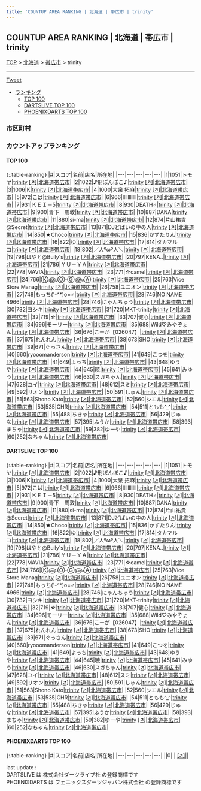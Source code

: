 ```yaml
---
title: 'COUNTUP AREA RANKING | 北海道 | 帯広市 | trinity'
---
```

## COUNTUP AREA RANKING | 北海道 | 帯広市 | trinity

[TOP](/darts/rank/) > [北海道](/darts/rank/北海道/) > [帯広市](/darts/rank/北海道/帯広市/) > trinity

___

<a href="https://twitter.com/share?ref_src=twsrc%5Etfw" data-text="COUNTUP AREA RANKING | 北海道帯広市trinity" class="twitter-share-button" data-hashtags="DARTSLIVE,PHOENIXDARTS,darts,ダーツ" data-show-count="false">Tweet</a>

* [ランキング](#カウントアップランキング)
    * [TOP 100](#top-100)
    * [DARTSLIVE TOP 100](#dartslive-top-100)
    * [PHOENIXDARTS TOP 100](#phoenixdarts-top-100)

### 市区町村

<ul>

</ul>

### カウントアップランキング

#### TOP 100



{:.table-ranking}
|#|スコア|名前|店名|所在地|
|---|---|---|---|---|
|1|1051|<span class="rank-name-dl">トモヤ</span>|<a href="/darts/rank/shops/0b4ef7a43c446dbb28032249b44395af.html">trinity</a> <a href="https://search.dartslive.com/jp/shop/0b4ef7a43c446dbb28032249b44395af">[↗]</a>|<a href="/darts/rank/北海道/帯広市">北海道帯広市</a>|
|2|1022|<span class="rank-name-dl">♪刑ぽんぽこ♪</span>|<a href="/darts/rank/shops/0b4ef7a43c446dbb28032249b44395af.html">trinity</a> <a href="https://search.dartslive.com/jp/shop/0b4ef7a43c446dbb28032249b44395af">[↗]</a>|<a href="/darts/rank/北海道/帯広市">北海道帯広市</a>|
|3|1006|<span class="rank-name-dl">K</span>|<a href="/darts/rank/shops/0b4ef7a43c446dbb28032249b44395af.html">trinity</a> <a href="https://search.dartslive.com/jp/shop/0b4ef7a43c446dbb28032249b44395af">[↗]</a>|<a href="/darts/rank/北海道/帯広市">北海道帯広市</a>|
|4|1000|<span class="rank-name-dl">大泉 拓麻</span>|<a href="/darts/rank/shops/0b4ef7a43c446dbb28032249b44395af.html">trinity</a> <a href="https://search.dartslive.com/jp/shop/0b4ef7a43c446dbb28032249b44395af">[↗]</a>|<a href="/darts/rank/北海道/帯広市">北海道帯広市</a>|
|5|972|<span class="rank-name-dl">こば</span>|<a href="/darts/rank/shops/0b4ef7a43c446dbb28032249b44395af.html">trinity</a> <a href="https://search.dartslive.com/jp/shop/0b4ef7a43c446dbb28032249b44395af">[↗]</a>|<a href="/darts/rank/北海道/帯広市">北海道帯広市</a>|
|6|966|<span class="rank-name-dl">lllllllllll</span>|<a href="/darts/rank/shops/0b4ef7a43c446dbb28032249b44395af.html">trinity</a> <a href="https://search.dartslive.com/jp/shop/0b4ef7a43c446dbb28032249b44395af">[↗]</a>|<a href="/darts/rank/北海道/帯広市">北海道帯広市</a>|
|7|931|<span class="rank-name-dl">ＫＥＩ－5</span>|<a href="/darts/rank/shops/0b4ef7a43c446dbb28032249b44395af.html">trinity</a> <a href="https://search.dartslive.com/jp/shop/0b4ef7a43c446dbb28032249b44395af">[↗]</a>|<a href="/darts/rank/北海道/帯広市">北海道帯広市</a>|
|8|930|<span class="rank-name-dl">DEATH♂</span>|<a href="/darts/rank/shops/0b4ef7a43c446dbb28032249b44395af.html">trinity</a> <a href="https://search.dartslive.com/jp/shop/0b4ef7a43c446dbb28032249b44395af">[↗]</a>|<a href="/darts/rank/北海道/帯広市">北海道帯広市</a>|
|9|900|<span class="rank-name-dl">青下　周敦</span>|<a href="/darts/rank/shops/0b4ef7a43c446dbb28032249b44395af.html">trinity</a> <a href="https://search.dartslive.com/jp/shop/0b4ef7a43c446dbb28032249b44395af">[↗]</a>|<a href="/darts/rank/北海道/帯広市">北海道帯広市</a>|
|10|887|<span class="rank-name-dl">DANA</span>|<a href="/darts/rank/shops/0b4ef7a43c446dbb28032249b44395af.html">trinity</a> <a href="https://search.dartslive.com/jp/shop/0b4ef7a43c446dbb28032249b44395af">[↗]</a>|<a href="/darts/rank/北海道/帯広市">北海道帯広市</a>|
|11|880|<span class="rank-name-dl">si-ma</span>|<a href="/darts/rank/shops/0b4ef7a43c446dbb28032249b44395af.html">trinity</a> <a href="https://search.dartslive.com/jp/shop/0b4ef7a43c446dbb28032249b44395af">[↗]</a>|<a href="/darts/rank/北海道/帯広市">北海道帯広市</a>|
|12|874|<span class="rank-name-dl">片山祐貴@Secret</span>|<a href="/darts/rank/shops/0b4ef7a43c446dbb28032249b44395af.html">trinity</a> <a href="https://search.dartslive.com/jp/shop/0b4ef7a43c446dbb28032249b44395af">[↗]</a>|<a href="/darts/rank/北海道/帯広市">北海道帯広市</a>|
|13|871|<span class="rank-name-dl">DJどばいの中の人</span>|<a href="/darts/rank/shops/0b4ef7a43c446dbb28032249b44395af.html">trinity</a> <a href="https://search.dartslive.com/jp/shop/0b4ef7a43c446dbb28032249b44395af">[↗]</a>|<a href="/darts/rank/北海道/帯広市">北海道帯広市</a>|
|14|850|<span class="rank-name-dl">★Choco</span>|<a href="/darts/rank/shops/0b4ef7a43c446dbb28032249b44395af.html">trinity</a> <a href="https://search.dartslive.com/jp/shop/0b4ef7a43c446dbb28032249b44395af">[↗]</a>|<a href="/darts/rank/北海道/帯広市">北海道帯広市</a>|
|15|836|<span class="rank-name-dl">かずたりん</span>|<a href="/darts/rank/shops/0b4ef7a43c446dbb28032249b44395af.html">trinity</a> <a href="https://search.dartslive.com/jp/shop/0b4ef7a43c446dbb28032249b44395af">[↗]</a>|<a href="/darts/rank/北海道/帯広市">北海道帯広市</a>|
|16|822|<span class="rank-name-dl">ゆ</span>|<a href="/darts/rank/shops/0b4ef7a43c446dbb28032249b44395af.html">trinity</a> <a href="https://search.dartslive.com/jp/shop/0b4ef7a43c446dbb28032249b44395af">[↗]</a>|<a href="/darts/rank/北海道/帯広市">北海道帯広市</a>|
|17|814|<span class="rank-name-dl">タカマルコ</span>|<a href="/darts/rank/shops/0b4ef7a43c446dbb28032249b44395af.html">trinity</a> <a href="https://search.dartslive.com/jp/shop/0b4ef7a43c446dbb28032249b44395af">[↗]</a>|<a href="/darts/rank/北海道/帯広市">北海道帯広市</a>|
|18|802|<span class="rank-name-dl">／人ºωº人＼</span>|<a href="/darts/rank/shops/0b4ef7a43c446dbb28032249b44395af.html">trinity</a> <a href="https://search.dartslive.com/jp/shop/0b4ef7a43c446dbb28032249b44395af">[↗]</a>|<a href="/darts/rank/北海道/帯広市">北海道帯広市</a>|
|19|798|<span class="rank-name-dl">はやと@Bully&#x27;s</span>|<a href="/darts/rank/shops/0b4ef7a43c446dbb28032249b44395af.html">trinity</a> <a href="https://search.dartslive.com/jp/shop/0b4ef7a43c446dbb28032249b44395af">[↗]</a>|<a href="/darts/rank/北海道/帯広市">北海道帯広市</a>|
|20|797|<span class="rank-name-dl">KENA..</span>|<a href="/darts/rank/shops/0b4ef7a43c446dbb28032249b44395af.html">trinity</a> <a href="https://search.dartslive.com/jp/shop/0b4ef7a43c446dbb28032249b44395af">[↗]</a>|<a href="/darts/rank/北海道/帯広市">北海道帯広市</a>|
|21|786|<span class="rank-name-dl">ＹＵ－ＹＡ</span>|<a href="/darts/rank/shops/0b4ef7a43c446dbb28032249b44395af.html">trinity</a> <a href="https://search.dartslive.com/jp/shop/0b4ef7a43c446dbb28032249b44395af">[↗]</a>|<a href="/darts/rank/北海道/帯広市">北海道帯広市</a>|
|22|778|<span class="rank-name-dl">MAVIA</span>|<a href="/darts/rank/shops/0b4ef7a43c446dbb28032249b44395af.html">trinity</a> <a href="https://search.dartslive.com/jp/shop/0b4ef7a43c446dbb28032249b44395af">[↗]</a>|<a href="/darts/rank/北海道/帯広市">北海道帯広市</a>|
|23|771|<span class="rank-name-dl">☆camel</span>|<a href="/darts/rank/shops/0b4ef7a43c446dbb28032249b44395af.html">trinity</a> <a href="https://search.dartslive.com/jp/shop/0b4ef7a43c446dbb28032249b44395af">[↗]</a>|<a href="/darts/rank/北海道/帯広市">北海道帯広市</a>|
|24|766|<span class="rank-name-dl">Ⓚ௵Ⓞ-Ⓖ௵Ⓐ</span>|<a href="/darts/rank/shops/0b4ef7a43c446dbb28032249b44395af.html">trinity</a> <a href="https://search.dartslive.com/jp/shop/0b4ef7a43c446dbb28032249b44395af">[↗]</a>|<a href="/darts/rank/北海道/帯広市">北海道帯広市</a>|
|25|763|<span class="rank-name-dl">Vice Store Manag</span>|<a href="/darts/rank/shops/0b4ef7a43c446dbb28032249b44395af.html">trinity</a> <a href="https://search.dartslive.com/jp/shop/0b4ef7a43c446dbb28032249b44395af">[↗]</a>|<a href="/darts/rank/北海道/帯広市">北海道帯広市</a>|
|26|758|<span class="rank-name-dl">ユニオン</span>|<a href="/darts/rank/shops/0b4ef7a43c446dbb28032249b44395af.html">trinity</a> <a href="https://search.dartslive.com/jp/shop/0b4ef7a43c446dbb28032249b44395af">[↗]</a>|<a href="/darts/rank/北海道/帯広市">北海道帯広市</a>|
|27|748|<span class="rank-name-dl">もっち(&#x27;-^*)o=♂</span>|<a href="/darts/rank/shops/0b4ef7a43c446dbb28032249b44395af.html">trinity</a> <a href="https://search.dartslive.com/jp/shop/0b4ef7a43c446dbb28032249b44395af">[↗]</a>|<a href="/darts/rank/北海道/帯広市">北海道帯広市</a>|
|28|746|<span class="rank-name-dl">NO NAME 4966</span>|<a href="/darts/rank/shops/0b4ef7a43c446dbb28032249b44395af.html">trinity</a> <a href="https://search.dartslive.com/jp/shop/0b4ef7a43c446dbb28032249b44395af">[↗]</a>|<a href="/darts/rank/北海道/帯広市">北海道帯広市</a>|
|28|746|<span class="rank-name-dl">にゃんちゅう</span>|<a href="/darts/rank/shops/0b4ef7a43c446dbb28032249b44395af.html">trinity</a> <a href="https://search.dartslive.com/jp/shop/0b4ef7a43c446dbb28032249b44395af">[↗]</a>|<a href="/darts/rank/北海道/帯広市">北海道帯広市</a>|
|30|732|<span class="rank-name-dl">ヨシキ</span>|<a href="/darts/rank/shops/0b4ef7a43c446dbb28032249b44395af.html">trinity</a> <a href="https://search.dartslive.com/jp/shop/0b4ef7a43c446dbb28032249b44395af">[↗]</a>|<a href="/darts/rank/北海道/帯広市">北海道帯広市</a>|
|31|720|<span class="rank-name-dl">MKT-trinity</span>|<a href="/darts/rank/shops/0b4ef7a43c446dbb28032249b44395af.html">trinity</a> <a href="https://search.dartslive.com/jp/shop/0b4ef7a43c446dbb28032249b44395af">[↗]</a>|<a href="/darts/rank/北海道/帯広市">北海道帯広市</a>|
|32|719|<span class="rank-name-dl">☆</span>|<a href="/darts/rank/shops/0b4ef7a43c446dbb28032249b44395af.html">trinity</a> <a href="https://search.dartslive.com/jp/shop/0b4ef7a43c446dbb28032249b44395af">[↗]</a>|<a href="/darts/rank/北海道/帯広市">北海道帯広市</a>|
|33|707|<span class="rank-name-dl">健心</span>|<a href="/darts/rank/shops/0b4ef7a43c446dbb28032249b44395af.html">trinity</a> <a href="https://search.dartslive.com/jp/shop/0b4ef7a43c446dbb28032249b44395af">[↗]</a>|<a href="/darts/rank/北海道/帯広市">北海道帯広市</a>|
|34|696|<span class="rank-name-dl">モーリー</span>|<a href="/darts/rank/shops/0b4ef7a43c446dbb28032249b44395af.html">trinity</a> <a href="https://search.dartslive.com/jp/shop/0b4ef7a43c446dbb28032249b44395af">[↗]</a>|<a href="/darts/rank/北海道/帯広市">北海道帯広市</a>|
|35|688|<span class="rank-name-dl">Wild♡みやぞょん</span>|<a href="/darts/rank/shops/0b4ef7a43c446dbb28032249b44395af.html">trinity</a> <a href="https://search.dartslive.com/jp/shop/0b4ef7a43c446dbb28032249b44395af">[↗]</a>|<a href="/darts/rank/北海道/帯広市">北海道帯広市</a>|
|36|676|<span class="rank-name-dl">こーが【026047】</span>|<a href="/darts/rank/shops/0b4ef7a43c446dbb28032249b44395af.html">trinity</a> <a href="https://search.dartslive.com/jp/shop/0b4ef7a43c446dbb28032249b44395af">[↗]</a>|<a href="/darts/rank/北海道/帯広市">北海道帯広市</a>|
|37|675|<span class="rank-name-dl">れんれん</span>|<a href="/darts/rank/shops/0b4ef7a43c446dbb28032249b44395af.html">trinity</a> <a href="https://search.dartslive.com/jp/shop/0b4ef7a43c446dbb28032249b44395af">[↗]</a>|<a href="/darts/rank/北海道/帯広市">北海道帯広市</a>|
|38|673|<span class="rank-name-dl">SHO</span>|<a href="/darts/rank/shops/0b4ef7a43c446dbb28032249b44395af.html">trinity</a> <a href="https://search.dartslive.com/jp/shop/0b4ef7a43c446dbb28032249b44395af">[↗]</a>|<a href="/darts/rank/北海道/帯広市">北海道帯広市</a>|
|39|671|<span class="rank-name-dl">ぐっさん</span>|<a href="/darts/rank/shops/0b4ef7a43c446dbb28032249b44395af.html">trinity</a> <a href="https://search.dartslive.com/jp/shop/0b4ef7a43c446dbb28032249b44395af">[↗]</a>|<a href="/darts/rank/北海道/帯広市">北海道帯広市</a>|
|40|660|<span class="rank-name-dl">ryooomanderson</span>|<a href="/darts/rank/shops/0b4ef7a43c446dbb28032249b44395af.html">trinity</a> <a href="https://search.dartslive.com/jp/shop/0b4ef7a43c446dbb28032249b44395af">[↗]</a>|<a href="/darts/rank/北海道/帯広市">北海道帯広市</a>|
|41|649|<span class="rank-name-dl">こつを</span>|<a href="/darts/rank/shops/0b4ef7a43c446dbb28032249b44395af.html">trinity</a> <a href="https://search.dartslive.com/jp/shop/0b4ef7a43c446dbb28032249b44395af">[↗]</a>|<a href="/darts/rank/北海道/帯広市">北海道帯広市</a>|
|41|649|<span class="rank-name-dl">よっち</span>|<a href="/darts/rank/shops/0b4ef7a43c446dbb28032249b44395af.html">trinity</a> <a href="https://search.dartslive.com/jp/shop/0b4ef7a43c446dbb28032249b44395af">[↗]</a>|<a href="/darts/rank/北海道/帯広市">北海道帯広市</a>|
|43|648|<span class="rank-name-dl">ゆうや</span>|<a href="/darts/rank/shops/0b4ef7a43c446dbb28032249b44395af.html">trinity</a> <a href="https://search.dartslive.com/jp/shop/0b4ef7a43c446dbb28032249b44395af">[↗]</a>|<a href="/darts/rank/北海道/帯広市">北海道帯広市</a>|
|44|645|<span class="rank-name-dl">暁</span>|<a href="/darts/rank/shops/0b4ef7a43c446dbb28032249b44395af.html">trinity</a> <a href="https://search.dartslive.com/jp/shop/0b4ef7a43c446dbb28032249b44395af">[↗]</a>|<a href="/darts/rank/北海道/帯広市">北海道帯広市</a>|
|45|641|<span class="rank-name-dl">みゆう</span>|<a href="/darts/rank/shops/0b4ef7a43c446dbb28032249b44395af.html">trinity</a> <a href="https://search.dartslive.com/jp/shop/0b4ef7a43c446dbb28032249b44395af">[↗]</a>|<a href="/darts/rank/北海道/帯広市">北海道帯広市</a>|
|46|630|<span class="rank-name-dl">スガちゃん</span>|<a href="/darts/rank/shops/0b4ef7a43c446dbb28032249b44395af.html">trinity</a> <a href="https://search.dartslive.com/jp/shop/0b4ef7a43c446dbb28032249b44395af">[↗]</a>|<a href="/darts/rank/北海道/帯広市">北海道帯広市</a>|
|47|628|<span class="rank-name-dl">ユイ</span>|<a href="/darts/rank/shops/0b4ef7a43c446dbb28032249b44395af.html">trinity</a> <a href="https://search.dartslive.com/jp/shop/0b4ef7a43c446dbb28032249b44395af">[↗]</a>|<a href="/darts/rank/北海道/帯広市">北海道帯広市</a>|
|48|612|<span class="rank-name-dl">スミ</span>|<a href="/darts/rank/shops/0b4ef7a43c446dbb28032249b44395af.html">trinity</a> <a href="https://search.dartslive.com/jp/shop/0b4ef7a43c446dbb28032249b44395af">[↗]</a>|<a href="/darts/rank/北海道/帯広市">北海道帯広市</a>|
|49|592|<span class="rank-name-dl">リオン</span>|<a href="/darts/rank/shops/0b4ef7a43c446dbb28032249b44395af.html">trinity</a> <a href="https://search.dartslive.com/jp/shop/0b4ef7a43c446dbb28032249b44395af">[↗]</a>|<a href="/darts/rank/北海道/帯広市">北海道帯広市</a>|
|50|591|<span class="rank-name-dl">しゅん</span>|<a href="/darts/rank/shops/0b4ef7a43c446dbb28032249b44395af.html">trinity</a> <a href="https://search.dartslive.com/jp/shop/0b4ef7a43c446dbb28032249b44395af">[↗]</a>|<a href="/darts/rank/北海道/帯広市">北海道帯広市</a>|
|51|563|<span class="rank-name-dl">Shono Kato</span>|<a href="/darts/rank/shops/0b4ef7a43c446dbb28032249b44395af.html">trinity</a> <a href="https://search.dartslive.com/jp/shop/0b4ef7a43c446dbb28032249b44395af">[↗]</a>|<a href="/darts/rank/北海道/帯広市">北海道帯広市</a>|
|52|560|<span class="rank-name-dl">シエル</span>|<a href="/darts/rank/shops/0b4ef7a43c446dbb28032249b44395af.html">trinity</a> <a href="https://search.dartslive.com/jp/shop/0b4ef7a43c446dbb28032249b44395af">[↗]</a>|<a href="/darts/rank/北海道/帯広市">北海道帯広市</a>|
|53|535|<span class="rank-name-dl">CHR</span>|<a href="/darts/rank/shops/0b4ef7a43c446dbb28032249b44395af.html">trinity</a> <a href="https://search.dartslive.com/jp/shop/0b4ef7a43c446dbb28032249b44395af">[↗]</a>|<a href="/darts/rank/北海道/帯広市">北海道帯広市</a>|
|54|511|<span class="rank-name-dl">ともも^_^</span>|<a href="/darts/rank/shops/0b4ef7a43c446dbb28032249b44395af.html">trinity</a> <a href="https://search.dartslive.com/jp/shop/0b4ef7a43c446dbb28032249b44395af">[↗]</a>|<a href="/darts/rank/北海道/帯広市">北海道帯広市</a>|
|55|488|<span class="rank-name-dl">ちきゃ</span>|<a href="/darts/rank/shops/0b4ef7a43c446dbb28032249b44395af.html">trinity</a> <a href="https://search.dartslive.com/jp/shop/0b4ef7a43c446dbb28032249b44395af">[↗]</a>|<a href="/darts/rank/北海道/帯広市">北海道帯広市</a>|
|56|429|<span class="rank-name-dl">じゅな</span>|<a href="/darts/rank/shops/0b4ef7a43c446dbb28032249b44395af.html">trinity</a> <a href="https://search.dartslive.com/jp/shop/0b4ef7a43c446dbb28032249b44395af">[↗]</a>|<a href="/darts/rank/北海道/帯広市">北海道帯広市</a>|
|57|395|<span class="rank-name-dl">ふうか</span>|<a href="/darts/rank/shops/0b4ef7a43c446dbb28032249b44395af.html">trinity</a> <a href="https://search.dartslive.com/jp/shop/0b4ef7a43c446dbb28032249b44395af">[↗]</a>|<a href="/darts/rank/北海道/帯広市">北海道帯広市</a>|
|58|393|<span class="rank-name-dl">まちゃ</span>|<a href="/darts/rank/shops/0b4ef7a43c446dbb28032249b44395af.html">trinity</a> <a href="https://search.dartslive.com/jp/shop/0b4ef7a43c446dbb28032249b44395af">[↗]</a>|<a href="/darts/rank/北海道/帯広市">北海道帯広市</a>|
|59|382|<span class="rank-name-dl">ゆーや</span>|<a href="/darts/rank/shops/0b4ef7a43c446dbb28032249b44395af.html">trinity</a> <a href="https://search.dartslive.com/jp/shop/0b4ef7a43c446dbb28032249b44395af">[↗]</a>|<a href="/darts/rank/北海道/帯広市">北海道帯広市</a>|
|60|252|<span class="rank-name-dl">なちゃん</span>|<a href="/darts/rank/shops/0b4ef7a43c446dbb28032249b44395af.html">trinity</a> <a href="https://search.dartslive.com/jp/shop/0b4ef7a43c446dbb28032249b44395af">[↗]</a>|<a href="/darts/rank/北海道/帯広市">北海道帯広市</a>|


#### DARTSLIVE TOP 100



{:.table-ranking}
|#|スコア|名前|店名|所在地|
|---|---|---|---|---|
|1|1051|<span class="rank-name-dl">トモヤ</span>|<a href="/darts/rank/shops/0b4ef7a43c446dbb28032249b44395af.html">trinity</a> <a href="https://search.dartslive.com/jp/shop/0b4ef7a43c446dbb28032249b44395af">[↗]</a>|<a href="/darts/rank/北海道/帯広市">北海道帯広市</a>|
|2|1022|<span class="rank-name-dl">♪刑ぽんぽこ♪</span>|<a href="/darts/rank/shops/0b4ef7a43c446dbb28032249b44395af.html">trinity</a> <a href="https://search.dartslive.com/jp/shop/0b4ef7a43c446dbb28032249b44395af">[↗]</a>|<a href="/darts/rank/北海道/帯広市">北海道帯広市</a>|
|3|1006|<span class="rank-name-dl">K</span>|<a href="/darts/rank/shops/0b4ef7a43c446dbb28032249b44395af.html">trinity</a> <a href="https://search.dartslive.com/jp/shop/0b4ef7a43c446dbb28032249b44395af">[↗]</a>|<a href="/darts/rank/北海道/帯広市">北海道帯広市</a>|
|4|1000|<span class="rank-name-dl">大泉 拓麻</span>|<a href="/darts/rank/shops/0b4ef7a43c446dbb28032249b44395af.html">trinity</a> <a href="https://search.dartslive.com/jp/shop/0b4ef7a43c446dbb28032249b44395af">[↗]</a>|<a href="/darts/rank/北海道/帯広市">北海道帯広市</a>|
|5|972|<span class="rank-name-dl">こば</span>|<a href="/darts/rank/shops/0b4ef7a43c446dbb28032249b44395af.html">trinity</a> <a href="https://search.dartslive.com/jp/shop/0b4ef7a43c446dbb28032249b44395af">[↗]</a>|<a href="/darts/rank/北海道/帯広市">北海道帯広市</a>|
|6|966|<span class="rank-name-dl">lllllllllll</span>|<a href="/darts/rank/shops/0b4ef7a43c446dbb28032249b44395af.html">trinity</a> <a href="https://search.dartslive.com/jp/shop/0b4ef7a43c446dbb28032249b44395af">[↗]</a>|<a href="/darts/rank/北海道/帯広市">北海道帯広市</a>|
|7|931|<span class="rank-name-dl">ＫＥＩ－5</span>|<a href="/darts/rank/shops/0b4ef7a43c446dbb28032249b44395af.html">trinity</a> <a href="https://search.dartslive.com/jp/shop/0b4ef7a43c446dbb28032249b44395af">[↗]</a>|<a href="/darts/rank/北海道/帯広市">北海道帯広市</a>|
|8|930|<span class="rank-name-dl">DEATH♂</span>|<a href="/darts/rank/shops/0b4ef7a43c446dbb28032249b44395af.html">trinity</a> <a href="https://search.dartslive.com/jp/shop/0b4ef7a43c446dbb28032249b44395af">[↗]</a>|<a href="/darts/rank/北海道/帯広市">北海道帯広市</a>|
|9|900|<span class="rank-name-dl">青下　周敦</span>|<a href="/darts/rank/shops/0b4ef7a43c446dbb28032249b44395af.html">trinity</a> <a href="https://search.dartslive.com/jp/shop/0b4ef7a43c446dbb28032249b44395af">[↗]</a>|<a href="/darts/rank/北海道/帯広市">北海道帯広市</a>|
|10|887|<span class="rank-name-dl">DANA</span>|<a href="/darts/rank/shops/0b4ef7a43c446dbb28032249b44395af.html">trinity</a> <a href="https://search.dartslive.com/jp/shop/0b4ef7a43c446dbb28032249b44395af">[↗]</a>|<a href="/darts/rank/北海道/帯広市">北海道帯広市</a>|
|11|880|<span class="rank-name-dl">si-ma</span>|<a href="/darts/rank/shops/0b4ef7a43c446dbb28032249b44395af.html">trinity</a> <a href="https://search.dartslive.com/jp/shop/0b4ef7a43c446dbb28032249b44395af">[↗]</a>|<a href="/darts/rank/北海道/帯広市">北海道帯広市</a>|
|12|874|<span class="rank-name-dl">片山祐貴@Secret</span>|<a href="/darts/rank/shops/0b4ef7a43c446dbb28032249b44395af.html">trinity</a> <a href="https://search.dartslive.com/jp/shop/0b4ef7a43c446dbb28032249b44395af">[↗]</a>|<a href="/darts/rank/北海道/帯広市">北海道帯広市</a>|
|13|871|<span class="rank-name-dl">DJどばいの中の人</span>|<a href="/darts/rank/shops/0b4ef7a43c446dbb28032249b44395af.html">trinity</a> <a href="https://search.dartslive.com/jp/shop/0b4ef7a43c446dbb28032249b44395af">[↗]</a>|<a href="/darts/rank/北海道/帯広市">北海道帯広市</a>|
|14|850|<span class="rank-name-dl">★Choco</span>|<a href="/darts/rank/shops/0b4ef7a43c446dbb28032249b44395af.html">trinity</a> <a href="https://search.dartslive.com/jp/shop/0b4ef7a43c446dbb28032249b44395af">[↗]</a>|<a href="/darts/rank/北海道/帯広市">北海道帯広市</a>|
|15|836|<span class="rank-name-dl">かずたりん</span>|<a href="/darts/rank/shops/0b4ef7a43c446dbb28032249b44395af.html">trinity</a> <a href="https://search.dartslive.com/jp/shop/0b4ef7a43c446dbb28032249b44395af">[↗]</a>|<a href="/darts/rank/北海道/帯広市">北海道帯広市</a>|
|16|822|<span class="rank-name-dl">ゆ</span>|<a href="/darts/rank/shops/0b4ef7a43c446dbb28032249b44395af.html">trinity</a> <a href="https://search.dartslive.com/jp/shop/0b4ef7a43c446dbb28032249b44395af">[↗]</a>|<a href="/darts/rank/北海道/帯広市">北海道帯広市</a>|
|17|814|<span class="rank-name-dl">タカマルコ</span>|<a href="/darts/rank/shops/0b4ef7a43c446dbb28032249b44395af.html">trinity</a> <a href="https://search.dartslive.com/jp/shop/0b4ef7a43c446dbb28032249b44395af">[↗]</a>|<a href="/darts/rank/北海道/帯広市">北海道帯広市</a>|
|18|802|<span class="rank-name-dl">／人ºωº人＼</span>|<a href="/darts/rank/shops/0b4ef7a43c446dbb28032249b44395af.html">trinity</a> <a href="https://search.dartslive.com/jp/shop/0b4ef7a43c446dbb28032249b44395af">[↗]</a>|<a href="/darts/rank/北海道/帯広市">北海道帯広市</a>|
|19|798|<span class="rank-name-dl">はやと@Bully&#x27;s</span>|<a href="/darts/rank/shops/0b4ef7a43c446dbb28032249b44395af.html">trinity</a> <a href="https://search.dartslive.com/jp/shop/0b4ef7a43c446dbb28032249b44395af">[↗]</a>|<a href="/darts/rank/北海道/帯広市">北海道帯広市</a>|
|20|797|<span class="rank-name-dl">KENA..</span>|<a href="/darts/rank/shops/0b4ef7a43c446dbb28032249b44395af.html">trinity</a> <a href="https://search.dartslive.com/jp/shop/0b4ef7a43c446dbb28032249b44395af">[↗]</a>|<a href="/darts/rank/北海道/帯広市">北海道帯広市</a>|
|21|786|<span class="rank-name-dl">ＹＵ－ＹＡ</span>|<a href="/darts/rank/shops/0b4ef7a43c446dbb28032249b44395af.html">trinity</a> <a href="https://search.dartslive.com/jp/shop/0b4ef7a43c446dbb28032249b44395af">[↗]</a>|<a href="/darts/rank/北海道/帯広市">北海道帯広市</a>|
|22|778|<span class="rank-name-dl">MAVIA</span>|<a href="/darts/rank/shops/0b4ef7a43c446dbb28032249b44395af.html">trinity</a> <a href="https://search.dartslive.com/jp/shop/0b4ef7a43c446dbb28032249b44395af">[↗]</a>|<a href="/darts/rank/北海道/帯広市">北海道帯広市</a>|
|23|771|<span class="rank-name-dl">☆camel</span>|<a href="/darts/rank/shops/0b4ef7a43c446dbb28032249b44395af.html">trinity</a> <a href="https://search.dartslive.com/jp/shop/0b4ef7a43c446dbb28032249b44395af">[↗]</a>|<a href="/darts/rank/北海道/帯広市">北海道帯広市</a>|
|24|766|<span class="rank-name-dl">Ⓚ௵Ⓞ-Ⓖ௵Ⓐ</span>|<a href="/darts/rank/shops/0b4ef7a43c446dbb28032249b44395af.html">trinity</a> <a href="https://search.dartslive.com/jp/shop/0b4ef7a43c446dbb28032249b44395af">[↗]</a>|<a href="/darts/rank/北海道/帯広市">北海道帯広市</a>|
|25|763|<span class="rank-name-dl">Vice Store Manag</span>|<a href="/darts/rank/shops/0b4ef7a43c446dbb28032249b44395af.html">trinity</a> <a href="https://search.dartslive.com/jp/shop/0b4ef7a43c446dbb28032249b44395af">[↗]</a>|<a href="/darts/rank/北海道/帯広市">北海道帯広市</a>|
|26|758|<span class="rank-name-dl">ユニオン</span>|<a href="/darts/rank/shops/0b4ef7a43c446dbb28032249b44395af.html">trinity</a> <a href="https://search.dartslive.com/jp/shop/0b4ef7a43c446dbb28032249b44395af">[↗]</a>|<a href="/darts/rank/北海道/帯広市">北海道帯広市</a>|
|27|748|<span class="rank-name-dl">もっち(&#x27;-^*)o=♂</span>|<a href="/darts/rank/shops/0b4ef7a43c446dbb28032249b44395af.html">trinity</a> <a href="https://search.dartslive.com/jp/shop/0b4ef7a43c446dbb28032249b44395af">[↗]</a>|<a href="/darts/rank/北海道/帯広市">北海道帯広市</a>|
|28|746|<span class="rank-name-dl">NO NAME 4966</span>|<a href="/darts/rank/shops/0b4ef7a43c446dbb28032249b44395af.html">trinity</a> <a href="https://search.dartslive.com/jp/shop/0b4ef7a43c446dbb28032249b44395af">[↗]</a>|<a href="/darts/rank/北海道/帯広市">北海道帯広市</a>|
|28|746|<span class="rank-name-dl">にゃんちゅう</span>|<a href="/darts/rank/shops/0b4ef7a43c446dbb28032249b44395af.html">trinity</a> <a href="https://search.dartslive.com/jp/shop/0b4ef7a43c446dbb28032249b44395af">[↗]</a>|<a href="/darts/rank/北海道/帯広市">北海道帯広市</a>|
|30|732|<span class="rank-name-dl">ヨシキ</span>|<a href="/darts/rank/shops/0b4ef7a43c446dbb28032249b44395af.html">trinity</a> <a href="https://search.dartslive.com/jp/shop/0b4ef7a43c446dbb28032249b44395af">[↗]</a>|<a href="/darts/rank/北海道/帯広市">北海道帯広市</a>|
|31|720|<span class="rank-name-dl">MKT-trinity</span>|<a href="/darts/rank/shops/0b4ef7a43c446dbb28032249b44395af.html">trinity</a> <a href="https://search.dartslive.com/jp/shop/0b4ef7a43c446dbb28032249b44395af">[↗]</a>|<a href="/darts/rank/北海道/帯広市">北海道帯広市</a>|
|32|719|<span class="rank-name-dl">☆</span>|<a href="/darts/rank/shops/0b4ef7a43c446dbb28032249b44395af.html">trinity</a> <a href="https://search.dartslive.com/jp/shop/0b4ef7a43c446dbb28032249b44395af">[↗]</a>|<a href="/darts/rank/北海道/帯広市">北海道帯広市</a>|
|33|707|<span class="rank-name-dl">健心</span>|<a href="/darts/rank/shops/0b4ef7a43c446dbb28032249b44395af.html">trinity</a> <a href="https://search.dartslive.com/jp/shop/0b4ef7a43c446dbb28032249b44395af">[↗]</a>|<a href="/darts/rank/北海道/帯広市">北海道帯広市</a>|
|34|696|<span class="rank-name-dl">モーリー</span>|<a href="/darts/rank/shops/0b4ef7a43c446dbb28032249b44395af.html">trinity</a> <a href="https://search.dartslive.com/jp/shop/0b4ef7a43c446dbb28032249b44395af">[↗]</a>|<a href="/darts/rank/北海道/帯広市">北海道帯広市</a>|
|35|688|<span class="rank-name-dl">Wild♡みやぞょん</span>|<a href="/darts/rank/shops/0b4ef7a43c446dbb28032249b44395af.html">trinity</a> <a href="https://search.dartslive.com/jp/shop/0b4ef7a43c446dbb28032249b44395af">[↗]</a>|<a href="/darts/rank/北海道/帯広市">北海道帯広市</a>|
|36|676|<span class="rank-name-dl">こーが【026047】</span>|<a href="/darts/rank/shops/0b4ef7a43c446dbb28032249b44395af.html">trinity</a> <a href="https://search.dartslive.com/jp/shop/0b4ef7a43c446dbb28032249b44395af">[↗]</a>|<a href="/darts/rank/北海道/帯広市">北海道帯広市</a>|
|37|675|<span class="rank-name-dl">れんれん</span>|<a href="/darts/rank/shops/0b4ef7a43c446dbb28032249b44395af.html">trinity</a> <a href="https://search.dartslive.com/jp/shop/0b4ef7a43c446dbb28032249b44395af">[↗]</a>|<a href="/darts/rank/北海道/帯広市">北海道帯広市</a>|
|38|673|<span class="rank-name-dl">SHO</span>|<a href="/darts/rank/shops/0b4ef7a43c446dbb28032249b44395af.html">trinity</a> <a href="https://search.dartslive.com/jp/shop/0b4ef7a43c446dbb28032249b44395af">[↗]</a>|<a href="/darts/rank/北海道/帯広市">北海道帯広市</a>|
|39|671|<span class="rank-name-dl">ぐっさん</span>|<a href="/darts/rank/shops/0b4ef7a43c446dbb28032249b44395af.html">trinity</a> <a href="https://search.dartslive.com/jp/shop/0b4ef7a43c446dbb28032249b44395af">[↗]</a>|<a href="/darts/rank/北海道/帯広市">北海道帯広市</a>|
|40|660|<span class="rank-name-dl">ryooomanderson</span>|<a href="/darts/rank/shops/0b4ef7a43c446dbb28032249b44395af.html">trinity</a> <a href="https://search.dartslive.com/jp/shop/0b4ef7a43c446dbb28032249b44395af">[↗]</a>|<a href="/darts/rank/北海道/帯広市">北海道帯広市</a>|
|41|649|<span class="rank-name-dl">こつを</span>|<a href="/darts/rank/shops/0b4ef7a43c446dbb28032249b44395af.html">trinity</a> <a href="https://search.dartslive.com/jp/shop/0b4ef7a43c446dbb28032249b44395af">[↗]</a>|<a href="/darts/rank/北海道/帯広市">北海道帯広市</a>|
|41|649|<span class="rank-name-dl">よっち</span>|<a href="/darts/rank/shops/0b4ef7a43c446dbb28032249b44395af.html">trinity</a> <a href="https://search.dartslive.com/jp/shop/0b4ef7a43c446dbb28032249b44395af">[↗]</a>|<a href="/darts/rank/北海道/帯広市">北海道帯広市</a>|
|43|648|<span class="rank-name-dl">ゆうや</span>|<a href="/darts/rank/shops/0b4ef7a43c446dbb28032249b44395af.html">trinity</a> <a href="https://search.dartslive.com/jp/shop/0b4ef7a43c446dbb28032249b44395af">[↗]</a>|<a href="/darts/rank/北海道/帯広市">北海道帯広市</a>|
|44|645|<span class="rank-name-dl">暁</span>|<a href="/darts/rank/shops/0b4ef7a43c446dbb28032249b44395af.html">trinity</a> <a href="https://search.dartslive.com/jp/shop/0b4ef7a43c446dbb28032249b44395af">[↗]</a>|<a href="/darts/rank/北海道/帯広市">北海道帯広市</a>|
|45|641|<span class="rank-name-dl">みゆう</span>|<a href="/darts/rank/shops/0b4ef7a43c446dbb28032249b44395af.html">trinity</a> <a href="https://search.dartslive.com/jp/shop/0b4ef7a43c446dbb28032249b44395af">[↗]</a>|<a href="/darts/rank/北海道/帯広市">北海道帯広市</a>|
|46|630|<span class="rank-name-dl">スガちゃん</span>|<a href="/darts/rank/shops/0b4ef7a43c446dbb28032249b44395af.html">trinity</a> <a href="https://search.dartslive.com/jp/shop/0b4ef7a43c446dbb28032249b44395af">[↗]</a>|<a href="/darts/rank/北海道/帯広市">北海道帯広市</a>|
|47|628|<span class="rank-name-dl">ユイ</span>|<a href="/darts/rank/shops/0b4ef7a43c446dbb28032249b44395af.html">trinity</a> <a href="https://search.dartslive.com/jp/shop/0b4ef7a43c446dbb28032249b44395af">[↗]</a>|<a href="/darts/rank/北海道/帯広市">北海道帯広市</a>|
|48|612|<span class="rank-name-dl">スミ</span>|<a href="/darts/rank/shops/0b4ef7a43c446dbb28032249b44395af.html">trinity</a> <a href="https://search.dartslive.com/jp/shop/0b4ef7a43c446dbb28032249b44395af">[↗]</a>|<a href="/darts/rank/北海道/帯広市">北海道帯広市</a>|
|49|592|<span class="rank-name-dl">リオン</span>|<a href="/darts/rank/shops/0b4ef7a43c446dbb28032249b44395af.html">trinity</a> <a href="https://search.dartslive.com/jp/shop/0b4ef7a43c446dbb28032249b44395af">[↗]</a>|<a href="/darts/rank/北海道/帯広市">北海道帯広市</a>|
|50|591|<span class="rank-name-dl">しゅん</span>|<a href="/darts/rank/shops/0b4ef7a43c446dbb28032249b44395af.html">trinity</a> <a href="https://search.dartslive.com/jp/shop/0b4ef7a43c446dbb28032249b44395af">[↗]</a>|<a href="/darts/rank/北海道/帯広市">北海道帯広市</a>|
|51|563|<span class="rank-name-dl">Shono Kato</span>|<a href="/darts/rank/shops/0b4ef7a43c446dbb28032249b44395af.html">trinity</a> <a href="https://search.dartslive.com/jp/shop/0b4ef7a43c446dbb28032249b44395af">[↗]</a>|<a href="/darts/rank/北海道/帯広市">北海道帯広市</a>|
|52|560|<span class="rank-name-dl">シエル</span>|<a href="/darts/rank/shops/0b4ef7a43c446dbb28032249b44395af.html">trinity</a> <a href="https://search.dartslive.com/jp/shop/0b4ef7a43c446dbb28032249b44395af">[↗]</a>|<a href="/darts/rank/北海道/帯広市">北海道帯広市</a>|
|53|535|<span class="rank-name-dl">CHR</span>|<a href="/darts/rank/shops/0b4ef7a43c446dbb28032249b44395af.html">trinity</a> <a href="https://search.dartslive.com/jp/shop/0b4ef7a43c446dbb28032249b44395af">[↗]</a>|<a href="/darts/rank/北海道/帯広市">北海道帯広市</a>|
|54|511|<span class="rank-name-dl">ともも^_^</span>|<a href="/darts/rank/shops/0b4ef7a43c446dbb28032249b44395af.html">trinity</a> <a href="https://search.dartslive.com/jp/shop/0b4ef7a43c446dbb28032249b44395af">[↗]</a>|<a href="/darts/rank/北海道/帯広市">北海道帯広市</a>|
|55|488|<span class="rank-name-dl">ちきゃ</span>|<a href="/darts/rank/shops/0b4ef7a43c446dbb28032249b44395af.html">trinity</a> <a href="https://search.dartslive.com/jp/shop/0b4ef7a43c446dbb28032249b44395af">[↗]</a>|<a href="/darts/rank/北海道/帯広市">北海道帯広市</a>|
|56|429|<span class="rank-name-dl">じゅな</span>|<a href="/darts/rank/shops/0b4ef7a43c446dbb28032249b44395af.html">trinity</a> <a href="https://search.dartslive.com/jp/shop/0b4ef7a43c446dbb28032249b44395af">[↗]</a>|<a href="/darts/rank/北海道/帯広市">北海道帯広市</a>|
|57|395|<span class="rank-name-dl">ふうか</span>|<a href="/darts/rank/shops/0b4ef7a43c446dbb28032249b44395af.html">trinity</a> <a href="https://search.dartslive.com/jp/shop/0b4ef7a43c446dbb28032249b44395af">[↗]</a>|<a href="/darts/rank/北海道/帯広市">北海道帯広市</a>|
|58|393|<span class="rank-name-dl">まちゃ</span>|<a href="/darts/rank/shops/0b4ef7a43c446dbb28032249b44395af.html">trinity</a> <a href="https://search.dartslive.com/jp/shop/0b4ef7a43c446dbb28032249b44395af">[↗]</a>|<a href="/darts/rank/北海道/帯広市">北海道帯広市</a>|
|59|382|<span class="rank-name-dl">ゆーや</span>|<a href="/darts/rank/shops/0b4ef7a43c446dbb28032249b44395af.html">trinity</a> <a href="https://search.dartslive.com/jp/shop/0b4ef7a43c446dbb28032249b44395af">[↗]</a>|<a href="/darts/rank/北海道/帯広市">北海道帯広市</a>|
|60|252|<span class="rank-name-dl">なちゃん</span>|<a href="/darts/rank/shops/0b4ef7a43c446dbb28032249b44395af.html">trinity</a> <a href="https://search.dartslive.com/jp/shop/0b4ef7a43c446dbb28032249b44395af">[↗]</a>|<a href="/darts/rank/北海道/帯広市">北海道帯広市</a>|


#### PHOENIXDARTS TOP 100



{:.table-ranking}
|#|スコア|名前|店名|所在地|
|---|---|---|---|---|
||0|<span class="rank-name-dl"> </span>|<a href="/darts/rank/shops/.html"></a> <a href="">[↗]</a>|<a href="/darts/rank//"></a>|


<div class="footer border-top border-gray-light mt-5 pt-3 text-right text-gray">
    last update : <span style="font-weight: italic" id="foot_last_modified"></span><br />
    DARTSLIVE は 株式会社ダーツライブ社 の登録商標です<br />
    PHOENIXDARTS は フェニックスダーツジャパン株式会社 の登録商標です<br />
</div>

<script src="https://cdnjs.cloudflare.com/ajax/libs/jquery.tablesorter/2.31.3/js/jquery.tablesorter.min.js" integrity="sha512-qzgd5cYSZcosqpzpn7zF2ZId8f/8CHmFKZ8j7mU4OUXTNRd5g+ZHBPsgKEwoqxCtdQvExE5LprwwPAgoicguNg==" crossorigin="anonymous" referrerpolicy="no-referrer"></script>
<link rel="stylesheet" href="https://cdnjs.cloudflare.com/ajax/libs/jquery.tablesorter/2.31.3/css/theme.default.min.css" integrity="sha512-wghhOJkjQX0Lh3NSWvNKeZ0ZpNn+SPVXX1Qyc9OCaogADktxrBiBdKGDoqVUOyhStvMBmJQ8ZdMHiR3wuEq8+w==" crossorigin="anonymous" referrerpolicy="no-referrer" />
<script>
$(function() {
    $(".table-ranking").tablesorter({sortList:[[0, 0]]});
    $("#foot_last_modified").text(formatDate(new Date(document.lastModified), 'yyyy-MM-dd HH:mm:ss'));
});
</script>

<script async src="https://platform.twitter.com/widgets.js" charset="utf-8"></script>